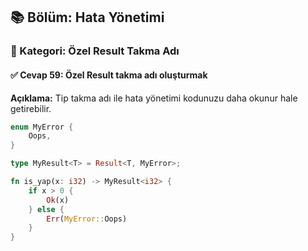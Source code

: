 ## 📚 Bölüm: Hata Yönetimi  
### 🔹 Kategori: Özel Result Takma Adı  
#### ✅ Cevap 59: Özel Result takma adı oluşturmak

**Açıklama:**
Tip takma adı ile hata yönetimi kodunuzu daha okunur hale getirebilir.

```rust
enum MyError {
    Oops,
}

type MyResult<T> = Result<T, MyError>;

fn is_yap(x: i32) -> MyResult<i32> {
    if x > 0 {
        Ok(x)
    } else {
        Err(MyError::Oops)
    }
}
```
